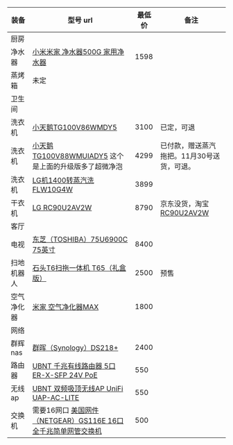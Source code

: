 | 装备  |  型号 url |  最低价 |  备注  |
|---| --- | --- | --- |
| 厨房 |
|  净水器 |   [小米米家 净水器500G 家用净水器](https://item.jd.com/100004920782.html)   |  1598 |  |
|  蒸烤箱 | 未定 |  |  |
| 卫生间 |
| 洗衣机 | [小天鹅TG100V86WMDY5](https://item.jd.com/7575026.html)  | 3100  | 已定，可退  |
| 洗衣机 | [小天鹅TG100V88WMUIADY5](https://item.jd.com/100004218553.html) 这个是上面的升级版多了超微净泡 | 4299  | 已付款，赠送蒸汽拖把。11月30号送货，可退。 |
| 洗衣机 | [LG机1400转蒸汽洗 FLW10G4W](https://item.jd.com/100005444640.html) | 3899 |
| 干衣机 | [LG RC90U2AV2W](https://item.jd.com/100002880142.html) | 8790 | 京东没货，淘宝 [RC90U2AV2W](https://detail.tmall.com/item.htm?spm=a1z10.4-b-s.w4004-21979225933.1.e283308403P9zc&pvid=49568e8a-4983-47bb-a0dc-57f199b3fb88&pos=1&acm=03131.1003.1.702582&id=591210847420&scm=1007.12940.25805.100200300000000&skuId=4223248466172) |
| 客厅 |
| 电视 | [东芝（TOSHIBA）75U6900C 75英寸](https://item.jd.com/100004500340.html) | 8400 |
| 扫地机器人 | [石头T6扫拖一体机 T65（礼盒版）](https://item.jd.com/100008604016.html) | 2500 | 预售 |
| 空气净化器 | [米家 空气净化器MAX](https://item.jd.com/6073451.html) | 1800 |
| 网络 |
| 群辉nas | [群晖（Synology）DS218+ ](https://item.jd.com/5113263.html) | 2400 |
| 路由器 | [UBNT 千兆有线路由器 5口 ER-X-SFP 24V PoE](https://item.jd.com/1754692205.html) | 550 |
| 无线ap | [ UBNT 双频吸顶无线AP UniFi UAP-AC-LITE ](https://item.jd.com/1748274700.html)  | 550 |
| 交换机 | 需要16网口 [美国网件（NETGEAR）GS116E 16口全千兆简单网管交换机 ](https://item.jd.com/7660978.html) | 500 |